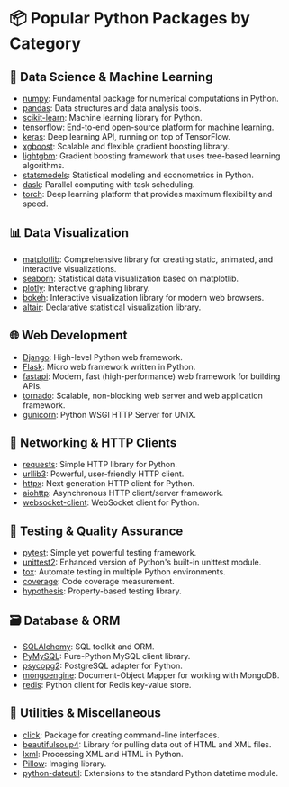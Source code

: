 # 📦 Popular Python Packages by Category

## 🧮 Data Science & Machine Learning

- [numpy](https://pypi.org/project/numpy/): Fundamental package for numerical computations in Python.
- [pandas](https://pypi.org/project/pandas/): Data structures and data analysis tools.
- [scikit-learn](https://pypi.org/project/scikit-learn/): Machine learning library for Python.
- [tensorflow](https://pypi.org/project/tensorflow/): End-to-end open-source platform for machine learning.
- [keras](https://pypi.org/project/keras/): Deep learning API, running on top of TensorFlow.
- [xgboost](https://pypi.org/project/xgboost/): Scalable and flexible gradient boosting library.
- [lightgbm](https://pypi.org/project/lightgbm/): Gradient boosting framework that uses tree-based learning algorithms.
- [statsmodels](https://pypi.org/project/statsmodels/): Statistical modeling and econometrics in Python.
- [dask](https://pypi.org/project/dask/): Parallel computing with task scheduling.
- [torch](https://pypi.org/project/torch/): Deep learning platform that provides maximum flexibility and speed.

## 📊 Data Visualization

- [matplotlib](https://pypi.org/project/matplotlib/): Comprehensive library for creating static, animated, and interactive visualizations.
- [seaborn](https://pypi.org/project/seaborn/): Statistical data visualization based on matplotlib.
- [plotly](https://pypi.org/project/plotly/): Interactive graphing library.
- [bokeh](https://pypi.org/project/bokeh/): Interactive visualization library for modern web browsers.
- [altair](https://pypi.org/project/altair/): Declarative statistical visualization library.

## 🌐 Web Development

- [Django](https://pypi.org/project/Django/): High-level Python web framework.
- [Flask](https://pypi.org/project/Flask/): Micro web framework written in Python.
- [fastapi](https://pypi.org/project/fastapi/): Modern, fast (high-performance) web framework for building APIs.
- [tornado](https://pypi.org/project/tornado/): Scalable, non-blocking web server and web application framework.
- [gunicorn](https://pypi.org/project/gunicorn/): Python WSGI HTTP Server for UNIX.

## 📡 Networking & HTTP Clients

- [requests](https://pypi.org/project/requests/): Simple HTTP library for Python.
- [urllib3](https://pypi.org/project/urllib3/): Powerful, user-friendly HTTP client.
- [httpx](https://pypi.org/project/httpx/): Next generation HTTP client for Python.
- [aiohttp](https://pypi.org/project/aiohttp/): Asynchronous HTTP client/server framework.
- [websocket-client](https://pypi.org/project/websocket-client/): WebSocket client for Python.

## 🧪 Testing & Quality Assurance

- [pytest](https://pypi.org/project/pytest/): Simple yet powerful testing framework.
- [unittest2](https://pypi.org/project/unittest2/): Enhanced version of Python's built-in unittest module.
- [tox](https://pypi.org/project/tox/): Automate testing in multiple Python environments.
- [coverage](https://pypi.org/project/coverage/): Code coverage measurement.
- [hypothesis](https://pypi.org/project/hypothesis/): Property-based testing library.

## 🗃️ Database & ORM

- [SQLAlchemy](https://pypi.org/project/SQLAlchemy/): SQL toolkit and ORM.
- [PyMySQL](https://pypi.org/project/PyMySQL/): Pure-Python MySQL client library.
- [psycopg2](https://pypi.org/project/psycopg2/): PostgreSQL adapter for Python.
- [mongoengine](https://pypi.org/project/mongoengine/): Document-Object Mapper for working with MongoDB.
- [redis](https://pypi.org/project/redis/): Python client for Redis key-value store.

## 🧰 Utilities & Miscellaneous

- [click](https://pypi.org/project/click/): Package for creating command-line interfaces.
- [beautifulsoup4](https://pypi.org/project/beautifulsoup4/): Library for pulling data out of HTML and XML files.
- [lxml](https://pypi.org/project/lxml/): Processing XML and HTML in Python.
- [Pillow](https://pypi.org/project/Pillow/): Imaging library.
- [python-dateutil](https://pypi.org/project/python-dateutil/): Extensions to the standard Python datetime module.
